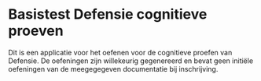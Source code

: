 # Basistest Defensie cognitieve proeven

Dit is een applicatie voor het oefenen voor de cognitieve proefen van Defensie. De oefeningen zijn willekeurig gegenereerd en bevat geen initiële oefeningen van de meegegegeven documentatie bij inschrijving.
